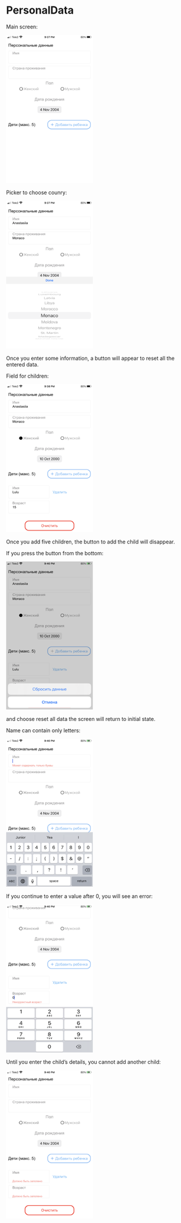 # PersonalData

Main screen:

<img src="https://github.com/StuLolka/PersonalData/blob/main/ScreensForReadme/main_screen.jpg" width="235" height="400">


Picker to choose counry:

<img src="https://github.com/StuLolka/PersonalData/blob/main/ScreensForReadme/country_picker.jpg" width="235" height="400">


Once you enter some information, a button will appear to reset all the entered data.


Field for children:

<img src="https://github.com/StuLolka/PersonalData/blob/main/ScreensForReadme/child_added.jpg" width="235" height="400">


Once you add five children, the button to add the child will disappear.


If you press the button from the bottom:

<img src="https://github.com/StuLolka/PersonalData/blob/main/ScreensForReadme/reset.jpg" width="235" height="400">

and choose reset all data the screen will return to initial state.


Name can contain only letters:

<img src="https://github.com/StuLolka/PersonalData/blob/main/ScreensForReadme/error_name.jpg" width="235" height="400">


If you continue to enter a value after 0, you will see an error:

<img src="https://github.com/StuLolka/PersonalData/blob/main/ScreensForReadme/error_age.jpg" width="235" height="400">


Until you enter the child’s details, you cannot add another child:

<img src="https://github.com/StuLolka/PersonalData/blob/main/ScreensForReadme/error_child.jpg" width="235" height="400">
